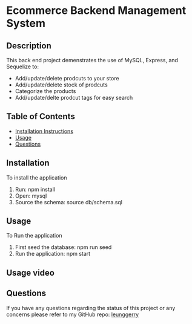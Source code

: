 # Ecommerce Backend Management System
  
## Description 
This back end project demenstrates the use of MySQL, Express, and Sequelize to:

 - Add/update/delete prodcuts to your store
 - Add/update/delete stock of prodcuts
 - Categorize the products
 - Add/update/delte prodcut tags for easy search

## Table of Contents
- [Installation Instructions](#installation)
- [Usage](#usage)
- [Questions](#questions)


## Installation
To install the application 

 1. Run: npm install
 2. Open: mysql 
 3. Source the schema: source db/schema.sql

## Usage
To Run the application

 1. First seed the database: npm run seed
 2. Run the application: npm start

## Usage video


## Questions
If you have any questions regarding the status of this project or any concerns please refer to my GitHub repo:
[leunggerry](https://github.com/leunggerry)


